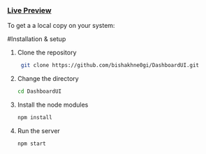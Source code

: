 ### [Live Preview](https://dashboardclone1.netlify.app/)


To get a a local copy on your system:

#Installation & setup

1. Clone the repository
  
    ```bash
     git clone https://github.com/bishakhne0gi/DashboardUI.git
     ```
2. Change the directory
    ```bash
    cd DashboardUI
    ```

2. Install the node modules

    ```bash
    npm install
    ```
3. Run the server

    ```bash
    npm start
    ```
